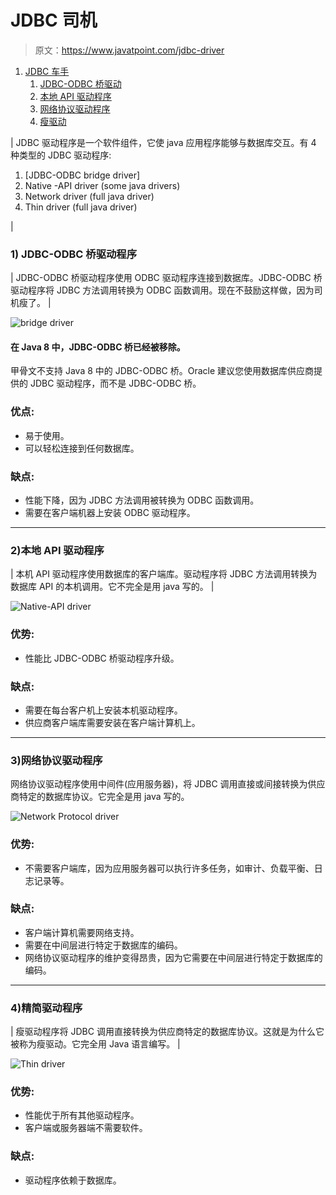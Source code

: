 # JDBC 司机

> 原文：<https://www.javatpoint.com/jdbc-driver>

1.  [JDBC 车手](#)
    1.  [JDBC-ODBC 桥驱动](#driver1)
    2.  [本地 API 驱动程序](#driver2)
    3.  [网络协议驱动程序](#driver3)
    4.  [瘦驱动](#driver4)

| JDBC 驱动程序是一个软件组件，它使 java 应用程序能够与数据库交互。有 4 种类型的 JDBC 驱动程序:

1.  [JDBC-ODBC bridge driver]
2.  Native -API driver (some java drivers)
3.  Network driver (full java driver)
4.  Thin driver (full java driver)

 |

### 1) JDBC-ODBC 桥驱动程序

| JDBC-ODBC 桥驱动程序使用 ODBC 驱动程序连接到数据库。JDBC-ODBC 桥驱动程序将 JDBC 方法调用转换为 ODBC 函数调用。现在不鼓励这样做，因为司机瘦了。 |

![bridge driver](../img/dd9ec3238526205e24ec4a1995d0e2be.png)

#### 在 Java 8 中，JDBC-ODBC 桥已经被移除。

甲骨文不支持 Java 8 中的 JDBC-ODBC 桥。Oracle 建议您使用数据库供应商提供的 JDBC 驱动程序，而不是 JDBC-ODBC 桥。

### 优点:

*   易于使用。
*   可以轻松连接到任何数据库。

### 缺点:

*   性能下降，因为 JDBC 方法调用被转换为 ODBC 函数调用。
*   需要在客户端机器上安装 ODBC 驱动程序。

* * *

### 2)本地 API 驱动程序

| 本机 API 驱动程序使用数据库的客户端库。驱动程序将 JDBC 方法调用转换为数据库 API 的本机调用。它不完全是用 java 写的。 |

![Native-API driver](../img/0fc9966b2e004d5b5f74cd3ddb17bce7.png)

### 优势:

*   性能比 JDBC-ODBC 桥驱动程序升级。

### 缺点:

*   需要在每台客户机上安装本机驱动程序。
*   供应商客户端库需要安装在客户端计算机上。

* * *

### 3)网络协议驱动程序

网络协议驱动程序使用中间件(应用服务器)，将 JDBC 调用直接或间接转换为供应商特定的数据库协议。它完全是用 java 写的。

![Network Protocol driver](../img/e6d73884ed8bc5827b186acb95a38a96.png)

### 优势:

*   不需要客户端库，因为应用服务器可以执行许多任务，如审计、负载平衡、日志记录等。

### 缺点:

*   客户端计算机需要网络支持。
*   需要在中间层进行特定于数据库的编码。
*   网络协议驱动程序的维护变得昂贵，因为它需要在中间层进行特定于数据库的编码。

* * *

### 4)精简驱动程序

| 瘦驱动程序将 JDBC 调用直接转换为供应商特定的数据库协议。这就是为什么它被称为瘦驱动。它完全用 Java 语言编写。 |

![Thin driver](../img/d927704b5375b4bcdd661efbca73be3b.png)

### 优势:

*   性能优于所有其他驱动程序。
*   客户端或服务器端不需要软件。

### 缺点:

*   驱动程序依赖于数据库。